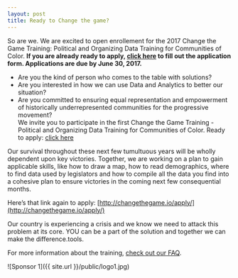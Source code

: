 ```yaml
---
layout: post
title: Ready to Change the game?
---
```


So are we. We are excited to open enrollement for the 2017 Change the Game Training: Political and Organizing Data Training for Communities of Color. **If you are already ready to apply, [click here](http://changethegame.io/apply/) to fill out the application form. Applications are due by June 30, 2017.**

+ Are you the kind of person who comes to the table with solutions? 
+ Are you interested in how we can use Data and Analytics to better our situation? 
+ Are you committed to ensuring equal representation and empowerment of historically underrepresented communities for the progressive movement?  
We invite you to participate in the first Change the Game Training -  Political and Organizing Data Training for Communities of Color. Ready to apply: [click here](http://changethegame.io/apply/) 


Our survival throughout these next few tumultuous years will be wholly dependent upon key victories. Together, we are working on a plan to gain applicable skills, like how to draw a map, how to read demographics, where to find data used by legislators and how to compile all the data you find into a cohesive plan to ensure victories in the coming next few consequential months. 
  
Here’s that link again to apply: [http://changethegame.io/apply/](http://changethegame.io/apply/)
 
Our country is experiencing a crisis and we know we need to attack this problem at its core. YOU can be a part of the solution and together we can make the difference.tools.

For more information about the training, [check out our FAQ](http://changethegame.io/info/).

![Sponsor 1]({{ site.url }}/public/logo1.jpg)

